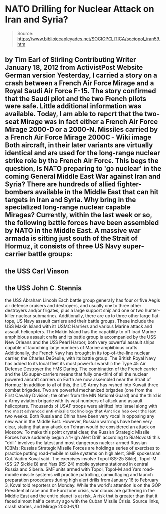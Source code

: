 # NATO Drilling for Nuclear Attack on Iran and Syria?

> Source: https://www.bibliotecapleyades.net/SOCIOPOLITICA/sociopol_iran59.htm

by Tim Earl of Stirling
Contributing Writer
January 18, 2012
from
ActivistPost Website
German version
Yesterday, I carried a story on a crash between
a French Air Force Mirage and a Royal Saudi Air Force F-15.
The story confirmed that the Saudi pilot and the
two French pilots were safe. Little additional information was available.
Today, I am able to report that the two-seat Mirage was in fact either a
French Air Force
Mirage 2000-D or a 2000-N.
Missiles carried by a French
Air Force
Mirage 2000C - Wiki image
Both aircraft, in their later variants are
virtually identical and are used for the long-range nuclear strike role by
the French Air Force.
This begs the question,
Is NATO preparing to 'go nuclear' in the
coming General Middle East War against Iran and Syria?
There are hundreds of allied fighter-bombers
available in the Middle East that can hit targets in Iran and Syria. Why
bring in the specialized long-range nuclear capable Mirages?
Currently, within the last week or so, the following battle forces have been
assembled by NATO in the Middle East.
A massive war armada is sitting just south of
the Strait of Hormuz, it consists of three US Navy super-carrier battle
groups:
-
the USS Carl Vinson
-
the USS John C. Stennis
-
the USS Abraham Lincoln
Each battle group generally has four or five
Aegis air defense cruisers and destroyers, and usually one to three other
destroyers and/or frigates, plus a large support ship and one or two
hunter-killer nuclear submarines.
Additionally, there are up to three other large flat-tops, US Navy assault
carriers and their battle groups.
These include the
USS Makin Island with its USMC Harriers and
various Marine attack and assault helicopters. The Makin Island has the
capability to off load Marine amphibious assault crafts and its battle group
is accompanied by the USS New Orleans and the USS Pearl Harbor, both very
powerful assault ships capable of launching large numbers of Marine
amphibious crafts.
Additionally, the French Navy has brought in its top-of-the-line nuclear
carrier, the Charles DeGaulle, with its battle group.
The British Royal Navy has added to its local
fleet its most powerful warship the Type 45 Air Defense Destroyer the HMS
Daring. The combination of the French carrier and the US super-carriers
means that fully one-third of all the nuclear powered aircraft carriers on
Earth are now assembled near the Strait of Hormuz!
In addition to all of this, the US Army has rushed into Kuwait three combat
brigades. Two are powerful mechanized brigades (one from the First Cavalry
Division; the other from the MN National Guard) and the third is a Army
aviation brigade with its vast numbers of attack and assault helicopters.
Thousands of USAF troops were airlifted into Israel along with the most
advanced anti-missile technology that America has over the last two weeks.
Both Russia and China have been very vocal in opposing any new war in the
Middle East. However,
Russian warnings have been very clear,
stating that any attack on Tehran would be considered an attack on Moscow.
To make this point crystal clear, the Russian
Strategic Missile Forces have suddenly begun a 'High Alert Drill' according
to
RiaNovosti this "drill" involves the latest
and most dangerous nuclear-armed Russian ICBMs:
Russias Strategic Missile Forces are
holding a series of exercises to practice putting road-mobile missile
systems on high alert, SMF spokesman Col. Vadim Koval said.
The exercises involve Topol (SS-25 Sikle), Topol-M (SS-27 Sickle B) and
Yars (RS-24) mobile systems stationed in central Russia and Siberia.
SMF units armed with Topol, Topol-M and
Yars road-mobile missile systems will practice patrolling,
camouflaging and launch preparation procedures during high alert
drills from January 16 to February 3, Koval told reporters on
Monday.
While the world's attention is on the GOP
Presidential race and the Eurozone crisis, war clouds are gathering in the
Middle East and the entire planet is at risk.
A risk that is greater than that it faced almost
half a century ago with the Cuban Missile Crisis.
Source links, crash stories, and Mirage
2000-N/D
